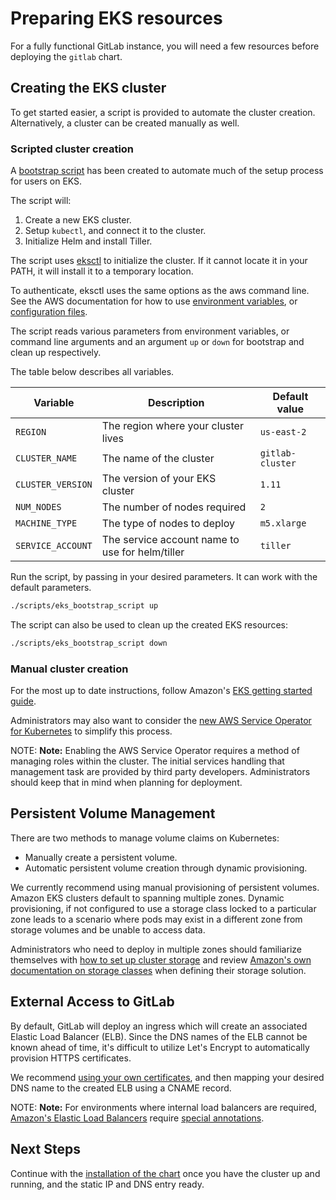 # Preparing EKS resources

For a fully functional GitLab instance, you will need a few resources before
deploying the `gitlab` chart.

## Creating the EKS cluster

To get started easier, a script is provided to automate the cluster creation.
Alternatively, a cluster can be created manually as well.

### Scripted cluster creation

A [bootstrap script](https://gitlab.com/charts/gitlab/blob/master/scripts/eks_bootstrap_script)
has been created to automate much of the setup process for users on EKS.

The script will:

1. Create a new EKS cluster.
1. Setup `kubectl`, and connect it to the cluster.
1. Initialize Helm and install Tiller.

The script uses [eksctl](https://eksctl.io) to initialize the cluster. If it cannot locate it in your PATH, it will install it
to a temporary location.

To authenticate, eksctl uses the same options as the aws command line. See the AWS documentation for how to
use [environment variables](https://docs.aws.amazon.com/cli/latest/userguide/cli-configure-envvars.html), or [configuration files](https://docs.aws.amazon.com/cli/latest/userguide/cli-configure-files.html).

The script reads various parameters from environment variables, or command line arguments and an argument
`up` or `down` for bootstrap and clean up respectively.

The table below describes all variables.

| Variable          | Description                                      | Default value    |
|-------------------|--------------------------------------------------|------------------|
| `REGION`          | The region where your cluster lives              | `us-east-2`      |
| `CLUSTER_NAME`    | The name of the cluster                          | `gitlab-cluster` |
| `CLUSTER_VERSION` | The version of your EKS cluster                  | `1.11`           |
| `NUM_NODES`       | The number of nodes required                     | `2`              |
| `MACHINE_TYPE`    | The type of nodes to deploy                      | `m5.xlarge`      |
| `SERVICE_ACCOUNT` | The service account name to use for helm/tiller  | `tiller`         |

Run the script, by passing in your desired parameters. It can work with the
default parameters.

```bash
./scripts/eks_bootstrap_script up
```

The script can also be used to clean up the created EKS resources:

```bash
./scripts/eks_bootstrap_script down
```

### Manual cluster creation

For the most up to date instructions, follow Amazon's
[EKS getting started guide](https://docs.aws.amazon.com/eks/latest/userguide/getting-started.html).

Administrators may also want to consider the
[new AWS Service Operator for Kubernetes](https://aws.amazon.com/blogs/opensource/aws-service-operator-kubernetes-available/)
to simplify this process.

NOTE: **Note:**
Enabling the AWS Service Operator requires a method of managing roles within the cluster. The initial
services handling that management task are provided by third party developers. Administrators should
keep that in mind when planning for deployment.

## Persistent Volume Management

There are two methods to manage volume claims on Kubernetes:

- Manually create a persistent volume.
- Automatic persistent volume creation through dynamic provisioning.

We currently recommend using manual provisioning of persistent volumes. Amazon EKS
clusters default to spanning multiple zones. Dynamic provisioning, if not configured
to use a storage class locked to a particular zone leads to a scenario where pods may
exist in a different zone from storage volumes and be unable to access data.

Administrators who need to deploy in multiple zones should familiarize themselves
with [how to set up cluster storage](../storage.md) and review
[Amazon's own documentation on storage classes](https://docs.aws.amazon.com/eks/latest/userguide/storage-classes.html)
when defining their storage solution.

## External Access to GitLab

By default, GitLab will deploy an ingress which will create an associated
Elastic Load Balancer (ELB). Since the DNS names of the ELB cannot be known
ahead of time, it's difficult to utilize Let's Encrypt to automatically provision
HTTPS certificates.

We recommend [using your own certificates](../tls.md#option-2-use-your-own-wildcard-certificate),
and then mapping your desired DNS name to the created ELB using a CNAME record.

NOTE: **Note:**
For environments where internal load balancers are required,
[Amazon's Elastic Load Balancers](https://docs.aws.amazon.com/eks/latest/userguide/load-balancing.html)
require [special annotations](https://gitlab.com/charts/gitlab/blob/master/examples/eks_loadbalancer_annotations.yml).

## Next Steps

Continue with the [installation of the chart](../deployment.md) once you have
the cluster up and running, and the static IP and DNS entry ready.
